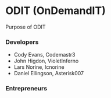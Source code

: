 # ODIT (OnDemandIT)
Purpose of ODIT

### Developers
* Cody Evans, Codemastr3
* John Higdon, VioletInferno
* Lars Norine, lcnorine
* Daniel Ellingson, Asterisk007

### Entrepreneurs

